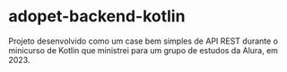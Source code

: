 # adopet-backend-kotlin

Projeto desenvolvido como um case bem simples de API REST durante o minicurso de Kotlin que ministrei para um grupo de estudos da Alura, em 2023.
